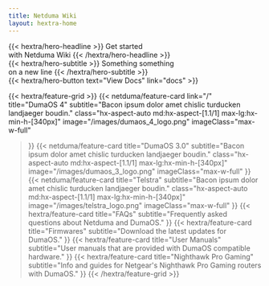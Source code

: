 ```yaml
---
title: Netduma Wiki
layout: hextra-home
---
```


<div class="hx-mt-6 hx-mb-6">
{{< hextra/hero-headline >}}
  Get started&nbsp;<br class="sm:hx-block hx-hidden" />with Netduma Wiki
{{< /hextra/hero-headline >}}
</div>

<div class="hx-mb-12">
{{< hextra/hero-subtitle >}}
  Something something&nbsp;<br class="sm:hx-block hx-hidden" />on a new line
{{< /hextra/hero-subtitle >}}
</div>

<div class="hx-mb-6">
{{< hextra/hero-button text="View Docs" link="docs" >}}
</div>

{{< hextra/feature-grid >}}
  {{< netduma/feature-card
    link="/"
    title="DumaOS 4"
    subtitle="Bacon ipsum dolor amet chislic turducken landjaeger boudin."
    class="hx-aspect-auto md:hx-aspect-[1.1/1] max-lg:hx-min-h-[340px]"
    image="/images/dumaos_4_logo.png"
    imageClass="max-w-full"
  >}}
  {{< netduma/feature-card
    title="DumaOS 3.0"
    subtitle="Bacon ipsum dolor amet chislic turducken landjaeger boudin."
    class="hx-aspect-auto md:hx-aspect-[1.1/1] max-lg:hx-min-h-[340px]"
    image="/images/dumaos_3_logo.png"
    imageClass="max-w-full"
  >}}
  {{< netduma/feature-card
    title="Telstra"
    subtitle="Bacon ipsum dolor amet chislic turducken landjaeger boudin."
    class="hx-aspect-auto md:hx-aspect-[1.1/1] max-lg:hx-min-h-[340px]"
    image="/images/telstra_logo.png"
    imageClass="max-w-full"
  >}}
  {{< hextra/feature-card
    title="FAQs"
    subtitle="Frequently asked questions about Netduma and DumaOS."
  >}}
  {{< hextra/feature-card
    title="Firmwares"
    subtitle="Download the latest updates for DumaOS."
  >}}
  {{< hextra/feature-card
    title="User Manuals"
    subtitle="User manuals that are provided with DumaOS compatible hardware."
  >}}
  {{< hextra/feature-card
    title="Nighthawk Pro Gaming"
    subtitle="Info and guides for Netgear's Nighthawk Pro Gaming routers with DumaOS."
  >}}
{{< /hextra/feature-grid >}}